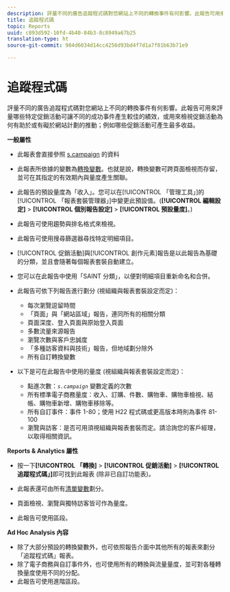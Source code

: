 ```yaml
---
description: 評量不同的廣告追蹤程式碼對您網站上不同的轉換事件有何影響。此報告可用來評量哪些特定促銷活動可讓不同的成功事件產生較佳的績效，或用來檢視促銷活動為何有助於或有礙於網站計劃的推動；例如哪些促銷活動可產生最多收益。
title: 追蹤程式碼
topic: Reports
uuid: c893d592-10fd-4b40-84b3-8c8949a67b25
translation-type: ht
source-git-commit: 984d6034d14cc4256d93bd4f7d1a7f01b63b71e9

---
```



# 追蹤程式碼

評量不同的廣告追蹤程式碼對您網站上不同的轉換事件有何影響。此報告可用來評量哪些特定促銷活動可讓不同的成功事件產生較佳的績效，或用來檢視促銷活動為何有助於或有礙於網站計劃的推動；例如哪些促銷活動可產生最多收益。

**一般屬性**

* 此報表會直接參照 [s.campaign](/help/implement/vars/page-vars/campaign.md) 的資料
* 此報表所依據的變數為[轉換變數](/help/admin/admin/conversion-var-admin/conversion-var-admin.md)。也就是說，轉換變數可跨頁面檢視而存留，並可在其指定的有效期內與量度產生關聯。
* 此報告的預設量度為「收入」。您可以在[!UICONTROL 「管理工具」]的[!UICONTROL 「報表套裝管理器」]中變更此預設值。(**[!UICONTROL 編輯設定]** > **[!UICONTROL 個別報告設定]** > **[!UICONTROL 預設量度]**。)

* 此報告可使用趨勢與排名格式來檢視。
* 此報告可使用搜尋篩選器尋找特定明細項目。
* [!UICONTROL 促銷活動]與[!UICONTROL 創作元素]報告是以此報告為基礎的分類，並且會隨著每個報表套裝自動建立。

* 您可以在此報告中使用「SAINT 分類」，以便對明細項目重新命名和合併。
* 此報告可依下列報告進行劃分 (視組織與報表套裝設定而定)：

   * 每次瀏覽逗留時間
   * 「頁面」與「網站區域」報告，連同所有的相關分類
   * 頁面深度、登入頁面與原始登入頁面
   * 多數流量來源報告
   * 瀏覽次數與客戶忠誠度
   * 「多種訪客資料與技術」報告，但地域劃分除外
   * 所有自訂轉換變數

* 以下是可在此報告中使用的量度 (視組織與報表套裝設定而定)：

   * 點進次數：*`s.campaign`* 變數定義的次數
   * 所有標準電子商務量度：收入、訂購、件數、購物車、購物車檢視、結帳、購物車新增、購物車移除等。
   * 所有自訂事件：事件 1-80；使用 H22 程式碼或更高版本時則為事件 81-100
   * 瀏覽與訪客：是否可用須視組織與報表套裝而定。請洽詢您的客戶經理，以取得相關資訊。

**Reports &amp; Analytics 屬性**

* 按一下&#x200B;**[!UICONTROL 「轉換]** > **[!UICONTROL 促銷活動]** > **[!UICONTROL 追蹤程式碼」]**&#x200B;即可找到此報表 (除非已自訂功能表)。

* 此報表還可由所有[清單變數](https://marketing.adobe.com/resources/help/en_US/sc/implement/list_var.html)劃分。
* 頁面檢視、瀏覽與獨特訪客皆可作為量度。
* 此報告可使用區段。

**Ad Hoc Analysis 內容**

* 除了大部分預設的轉換變數外，也可依照報告介面中其他所有的報表來劃分「追蹤程式碼」報表。
* 除了電子商務與自訂事件外，也可使用所有的轉換與流量量度，並可對各種轉換量度使用不同的分配。
* 此報告可使用進階區段。

